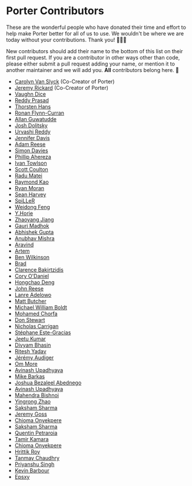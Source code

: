 # Porter Contributors

These are the wonderful people who have donated their time and effort to help
make Porter better for all of us to use. We wouldn't be where we are today
without your contributions. Thank you! 🙇‍♀️💖

New contributors should add their name to the bottom of this list on their first
pull request. If you are a contributor in other ways other than code, please
either submit a pull request adding your name, or mention it to another maintainer
and we will add you. **All** contributors belong here. 💯

* [Carolyn Van Slyck](https://github.com/carolynvs) (Co-Creator of Porter)
* [Jeremy Rickard](https://github.com/jeremyrickard) (Co-Creator of Porter)
* [Vaughn Dice](https://github.com/vdice)
* [Reddy Prasad](https://github.com/dev-drprasad)
* [Thorsten Hans](https://github.com/ThorstenHans)
* [Ronan Flynn-Curran](https://github.com/flynnduism)
* [Allan Guwatudde](https://github.com/AGMETEOR)
* [Josh Dolitsky](https://github.com/jdolitsky)
* [Urvashi Reddy](https://github.com/youreddy)
* [Jennifer Davis](https://github.com/iennae)
* [Adam Reese](https://github.com/adamreese)
* [Simon Davies](https://github.com/simongdavies)
* [Phillip Ahereza](https://github.com/phillipahereza)
* [Ivan Towlson](https://github.com/itowlson)
* [Scott Coulton](https://github.com/scotty-c)
* [Radu Matei](https://github.com/radu-matei)
* [Raymond Kao](https://github.com/raykao)
* [Ryan Moran](https://github.com/ryanmoran)
* [Sean Harvey](https://github.com/halkyon)
* [SpiLLeR](https://github.com/SpiLLeR)
* [Weidong Feng](https://github.com/fenngwd)
* [Y.Horie](https://github.com/u5surf)
* [Zhaoyang Jiang](https://github.com/JiangZhaoYang)
* [Gauri Madhok](https://github.com/gaurimadhok)
* [Abhishek Gupta](https://github.com/abhirockzz)
* [Anubhav Mishra](https://github.com/anubhavmishra)
* [Aravind](https://github.com/scriptonist)
* [Artem](https://github.com/SuddenGunter)
* [Ben Wilkinson](https://github.com/brwilkinson)
* [Brad](https://github.com/bradcypert)
* [Clarence Bakirtzidis](https://github.com/clarenceb)
* [Cory O'Daniel](https://github.com/coryodaniel)
* [Hongchao Deng](https://github.com/hongchaodeng)
* [John Reese](https://github.com/jpreese)
* [Lanre Adelowo](https://github.com/adelowo)
* [Matt Butcher](https://github.com/technosophos)
* [Michael William Boldt](https://github.com/mboldt)
* [Mohamed Chorfa](https://github.com/MChorfa)
* [Don Stewart](https://github.com/donmstewart)
* [Nicholas Carrigan](https://github.com/nhcarrigan)
* [Stéphane Este-Gracias](https://github.com/sestegra)
* [Jeetu Kumar](https://github.com/i-am-jeetu)
* [Divyam Bhasin](https://github.com/divbhasin)
* [Ritesh Yadav](https://github.com/DARK-art108)
* [Jérémy Audiger](https://github.com/jaudiger)
* [Om More](https://github.com/thisisommore)
* [Avinash Upadhyaya](https://github.com/avinashupadhya99)
* [Mike Barkas](https://github.com/mikebarkas)
* [Joshua Bezaleel Abednego](https://github.com/joshuabezaleel)
* [Avinash Upadhyaya](https://github.com/avinashupadhya99)
* [Mahendra Bishnoi](https://github.com/mahendrabishnoi2)
* [Yingrong Zhao](https://github.com/VinozzZ)
* [Saksham Sharma](https://github.com/sakkshm26)
* [Jeremy Goss](https://github.com/Jemgoss)
* [Chioma Onyekpere](https://github.com/Simpcyclassy)
* [Saksham Sharma](https://github.com/sakkshm26)
* [Quentin Petraroia](https://github.com/qpetraroia)
* [Tamir Kamara](https://github.com/tamirkamara)
* [Chioma Onyekpere](https://github.com/Simpcyclassy)
* [Hrittik Roy](https://github.com/hrittikhere)
* [Tanmay Chaudhry](https://github.com/tchaudhry91)
* [Priyanshu Singh](https://github.com/reveurguy)
* [Kevin Barbour](https://github.com/kevinbarbour)
* [Epsxy](https://github.com/epsxy)